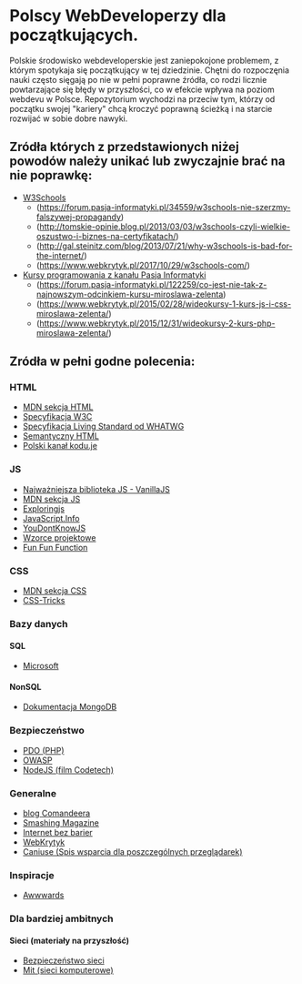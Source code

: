 # Polscy WebDeveloperzy dla początkujących.

Polskie środowisko webdeveloperskie jest zaniepokojone problemem, z którym spotykaja się początkujący w tej dziedzinie.
Chętni do rozpoczęnia nauki często sięgają po nie w pełni poprawne źródła, co rodzi licznie powtarzające się błędy w przyszłości, co w efekcie wpływa na poziom webdevu w Polsce. Repozytorium wychodzi na przeciw tym, którzy od początku swojej "kariery" chcą kroczyć poprawną ścieżką i na starcie rozwijać w sobie dobre nawyki.

## Zródła których z przedstawionych niżej powodów należy unikać lub zwyczajnie brać na nie poprawkę:

- [W3Schools](https://www.w3schools.com/)
  * (https://forum.pasja-informatyki.pl/34559/w3schools-nie-szerzmy-falszywej-propagandy)
  * (http://tomskie-opinie.blog.pl/2013/03/03/w3schools-czyli-wielkie-oszustwo-i-biznes-na-certyfikatach/)
  * (http://gal.steinitz.com/blog/2013/07/21/why-w3schools-is-bad-for-the-internet/)
  * (https://www.webkrytyk.pl/2017/10/29/w3schools-com/)
- [Kursy programowania z kanału Pasja Informatyki](https://www.youtube.com/user/MiroslawZelent)
  * (https://forum.pasja-informatyki.pl/122259/co-jest-nie-tak-z-najnowszym-odcinkiem-kursu-miroslawa-zelenta)
  * (https://www.webkrytyk.pl/2015/02/28/wideokursy-1-kurs-js-i-css-miroslawa-zelenta/)
  * (https://www.webkrytyk.pl/2015/12/31/wideokursy-2-kurs-php-miroslawa-zelenta/)


## Zródła w pełni godne polecenia:

### HTML

- [MDN sekcja HTML](https://developer.mozilla.org/en-US/docs/Learn/HTML)
- [Specyfikacja W3C](https://w3c.github.io/html/introduction.html#introduction)
- [Specyfikacja Living Standard od WHATWG](https://html.spec.whatwg.org/multipage/)
- [Semantyczny HTML](http://tutorials.comandeer.pl/html5-blog.html)
- [Polski kanał kodu.je](https://www.youtube.com/playlist?list=PL5nf3UIj1JtUwEgjEPo9LurVKKX5bH1IP)

### JS

- [Najważniejsza biblioteka JS - VanillaJS](http://vanilla-js.com/)
- [MDN sekcja JS](https://developer.mozilla.org/en-US/docs/Web/JavaScript)
- [Exploringjs](http://exploringjs.com/)
- [JavaScript.Info](https://javascript.info/)
- [YouDontKnowJS](https://github.com/getify/You-Dont-Know-JS/blob/master/README.md)
- [Wzorce projektowe](https://addyosmani.com/resources/essentialjsdesignpatterns/book/)
- [Fun Fun Function](https://www.youtube.com/channel/UCO1cgjhGzsSYb1rsB4bFe4Q)

### CSS

- [MDN sekcja CSS](https://developer.mozilla.org/en-US/docs/Web/CSS)
- [CSS-Tricks](https://css-tricks.com/)

### Bazy danych
#### SQL
- [Microsoft](https://docs.microsoft.com/en-us/sql/)

#### NonSQL
- [Dokumentacja MongoDB](https://docs.mongodb.com/)

### Bezpieczeństwo
- [PDO (PHP)](https://phpdelusions.net/pdo)
- [OWASP](https://www.owasp.org/index.php/Main_Page)
- [NodeJS (film Codetech)](https://www.youtube.com/watch?v=0dgmeTy7X3I)

### Generalne
- [blog Comandeera](https://blog.comandeer.pl)
- [Smashing Magazine](https://www.smashingmagazine.com/)
- [Internet bez barier](http://internet-bez-barier.com/)
- [WebKrytyk](https://www.webkrytyk.pl/)
- [Caniuse (Spis wsparcia dla poszczególnych przeglądarek)](https://caniuse.com/)

### Inspiracje
- [Awwwards](https://www.awwwards.com/)

### Dla bardziej ambitnych
#### Sieci (materiały na przyszłość)
- [Bezpieczeństwo sieci](https://www.youtube.com/watch?v=BZTWXl9QNK8)
- [Mit (sieci komputerowe)](https://www.youtube.com/watch?v=QOtA76ga_fY)
